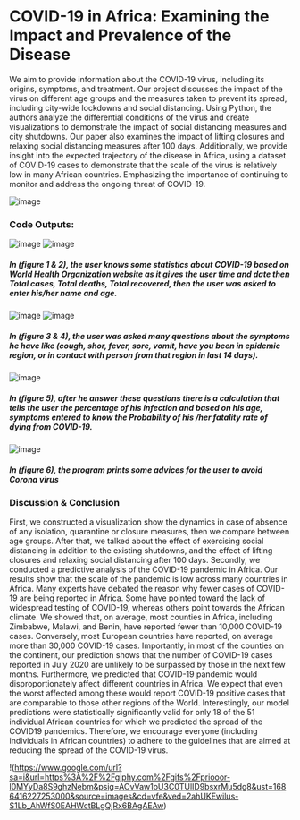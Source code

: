 # COVID-19 in Africa: Examining the Impact and Prevalence of the Disease

We aim to provide information about the COVID-19 virus, including its origins, symptoms, and treatment. Our project discusses the impact of the virus on different age groups and the measures taken to prevent its spread, including city-wide lockdowns and social distancing. Using Python, the authors analyze the differential conditions of the virus and create visualizations to demonstrate the impact of social distancing measures and city shutdowns. Our paper also examines the impact of lifting closures and relaxing social distancing measures after 100 days. Additionally, we provide insight into the expected trajectory of the disease in Africa, using a dataset of COVID-19 cases to demonstrate that the scale of the virus is relatively low in many African countries. Emphasizing the importance of continuing to monitor and address the ongoing threat of COVID-19.


![image](https://github.com/SHrouk-Hesh/COVID-19-in-Africa-Examining-the-Impact-and-Prevalence-of-the-Disease/assets/121517766/c768510c-2d69-4966-bc6c-7c6146301c8e)

### Code Outputs: 
![image](https://github.com/SHrouk-Hesh/COVID-19-in-Africa-Examining-the-Impact-and-Prevalence-of-the-Disease/assets/121517766/2f031867-e7ce-4a56-98ad-f44854f422b2)
![image](https://github.com/SHrouk-Hesh/COVID-19-in-Africa-Examining-the-Impact-and-Prevalence-of-the-Disease/assets/121517766/99ea58f0-a3b3-4fa1-a331-e20281b3d79f)

##### In (figure 1 & 2), the user knows some statistics about COVID-19 based on World Health Organization website as it gives the user time and date then Total cases, Total deaths, Total recovered, then the user was asked to enter his/her name and age.



![image](https://github.com/SHrouk-Hesh/COVID-19-in-Africa-Examining-the-Impact-and-Prevalence-of-the-Disease/assets/121517766/8654f072-7115-4f15-ba91-cf81a4902273)
![image](https://github.com/SHrouk-Hesh/COVID-19-in-Africa-Examining-the-Impact-and-Prevalence-of-the-Disease/assets/121517766/5e58c901-9094-4761-a110-8251f0fe405c)

##### In (figure 3 & 4), the user was asked many questions about the symptoms he have like (cough, shor, fever, sore, vomit, have you been in epidemic region, or in contact with person from that region in last 14 days).



![image](https://github.com/SHrouk-Hesh/COVID-19-in-Africa-Examining-the-Impact-and-Prevalence-of-the-Disease/assets/121517766/d94d6f9f-605f-494f-a248-61057105bbc8)

##### In (figure 5), after he answer these questions there is a calculation that tells the user the percentage of his infection and based on his age, symptoms entered to know the Probability of his /her fatality rate of dying from COVID-19.



![image](https://github.com/SHrouk-Hesh/COVID-19-in-Africa-Examining-the-Impact-and-Prevalence-of-the-Disease/assets/121517766/dd3d1021-9194-4803-89cc-86d14076d6d1)

##### In (figure 6), the program prints some advices for the user to avoid Corona virus

### Discussion & Conclusion 
First, we constructed a visualization show the dynamics in case of absence of any isolation, quarantine or closure measures, then we compare between age groups. After that, we talked about the effect of exercising social distancing in addition to the existing shutdowns, and the effect of lifting closures and relaxing social distancing after 100 days. Secondly, we conducted a predictive analysis of the COVID-19 pandemic in Africa.
Our results show that the scale of the pandemic is low across many countries in Africa. Many experts have debated the reason why fewer cases of COVID-19 are
being reported in Africa. Some have pointed toward the lack of widespread testing of COVID-19, whereas others point towards the African climate. We showed that, on average, most counties in Africa, including Zimbabwe, Malawi, and Benin, have reported fewer than 10,000 COVID-19 cases. Conversely, most European countries
have reported, on average more than 30,000 COVID-19 cases. Importantly, in most of the counties on the continent, our prediction shows that the number of COVID-19
cases reported in July 2020 are unlikely to be surpassed by those in the next few months. Furthermore, we predicted that COVID-19 pandemic would
disproportionately affect different countries in Africa. We expect that even the worst affected among these would report COVID-19 positive cases that are comparable to those other regions of the World. Interestingly, our model predictions were statistically significantly valid for only 18 of the 51 individual African countries for which we predicted the spread of the COVID19 pandemics. Therefore, we encourage everyone (including individuals in African countries) to adhere to the guidelines that are aimed at reducing the spread of the COVID-19 virus.



!(https://www.google.com/url?sa=i&url=https%3A%2F%2Fgiphy.com%2Fgifs%2Fpriooor-l0MYyDa8S9ghzNebm&psig=AOvVaw1oU3C0TUlID9bsxrMu5dg8&ust=1686416227253000&source=images&cd=vfe&ved=2ahUKEwilus-S1Lb_AhWfS0EAHWctBLgQjRx6BAgAEAw)
